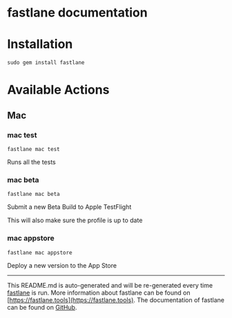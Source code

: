 fastlane documentation
================
# Installation
```
sudo gem install fastlane
```
# Available Actions
## Mac
### mac test
```
fastlane mac test
```
Runs all the tests
### mac beta
```
fastlane mac beta
```
Submit a new Beta Build to Apple TestFlight

This will also make sure the profile is up to date
### mac appstore
```
fastlane mac appstore
```
Deploy a new version to the App Store

----

This README.md is auto-generated and will be re-generated every time [fastlane](https://fastlane.tools) is run.
More information about fastlane can be found on [https://fastlane.tools](https://fastlane.tools).
The documentation of fastlane can be found on [GitHub](https://github.com/fastlane/fastlane/tree/master/fastlane).
